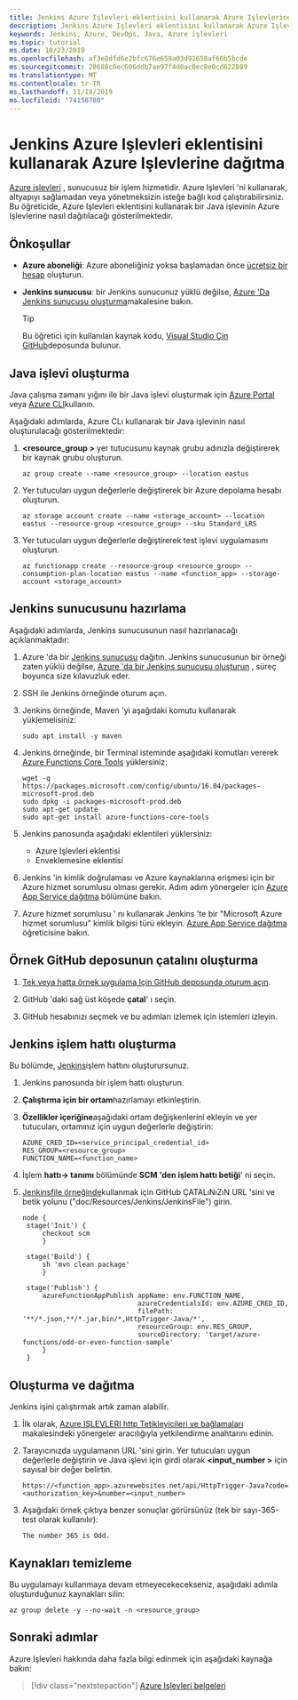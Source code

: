 ```yaml
---
title: Jenkins Azure Işlevleri eklentisini kullanarak Azure Işlevlerine dağıtma
description: Jenkins Azure Işlevleri eklentisini kullanarak Azure Işlevlerine dağıtmayı öğrenin
keywords: Jenkins, Azure, DevOps, Java, Azure işlevleri
ms.topic: tutorial
ms.date: 10/23/2019
ms.openlocfilehash: af3e8dfd6e2bfc676e659a03d92658af66b5bcde
ms.sourcegitcommit: 28688c6ec606ddb7ae97f4d0ac0ec8e0cd622889
ms.translationtype: MT
ms.contentlocale: tr-TR
ms.lasthandoff: 11/18/2019
ms.locfileid: "74158780"
---
```

# <a name="deploy-to-azure-functions-using-the-jenkins-azure-functions-plug-in"></a>Jenkins Azure Işlevleri eklentisini kullanarak Azure Işlevlerine dağıtma

[Azure işlevleri](/azure/azure-functions/) , sunucusuz bir işlem hizmetidir. Azure Işlevleri 'ni kullanarak, altyapıyı sağlamadan veya yönetmeksizin isteğe bağlı kod çalıştırabilirsiniz. Bu öğreticide, Azure Işlevleri eklentisini kullanarak bir Java işlevinin Azure Işlevlerine nasıl dağıtılacağı gösterilmektedir.

## <a name="prerequisites"></a>Önkoşullar

- **Azure aboneliği**: Azure aboneliğiniz yoksa başlamadan önce [ücretsiz bir hesap](https://azure.microsoft.com/free/?ref=microsoft.com&utm_source=microsoft.com&utm_medium=docs&utm_campaign=visualstudio) oluşturun.
- **Jenkins sunucusu**: bir Jenkins sunucunuz yüklü değilse, [Azure 'Da Jenkins sunucusu oluşturma](./install-jenkins-solution-template.md)makalesine bakın.

  > [!TIP]
  > Bu öğretici için kullanılan kaynak kodu, [Visual Studio Çin GitHub](https://github.com/VSChina/odd-or-even-function/blob/master/src/main/java/com/microsoft/azure/Function.java)deposunda bulunur.

## <a name="create-a-java-function"></a>Java işlevi oluşturma

Java çalışma zamanı yığını ile bir Java işlevi oluşturmak için [Azure Portal](https://portal.azure.com) veya [Azure CLI](/cli/azure/?view=azure-cli-latest)kullanın.

Aşağıdaki adımlarda, Azure CLı kullanarak bir Java işlevinin nasıl oluşturulacağı gösterilmektedir:

1. **&lt;resource_group >** yer tutucusunu kaynak grubu adınızla değiştirerek bir kaynak grubu oluşturun.

    ```cli
    az group create --name <resource_group> --location eastus
    ```

1. Yer tutucuları uygun değerlerle değiştirerek bir Azure depolama hesabı oluşturun.
 
    ```cli
    az storage account create --name <storage_account> --location eastus --resource-group <resource_group> --sku Standard_LRS    
    ```

1. Yer tutucuları uygun değerlerle değiştirerek test işlevi uygulamasını oluşturun.

    ```cli
    az functionapp create --resource-group <resource_group> --consumption-plan-location eastus --name <function_app> --storage-account <storage_account>
    ```

## <a name="prepare-jenkins-server"></a>Jenkins sunucusunu hazırlama

Aşağıdaki adımlarda, Jenkins sunucusunun nasıl hazırlanacağı açıklanmaktadır:

1. Azure 'da bir [Jenkins sunucusu](https://aka.ms/jenkins-on-azure) dağıtın. Jenkins sunucusunun bir örneği zaten yüklü değilse, [Azure 'da bir Jenkins sunucusu oluşturun](./install-jenkins-solution-template.md) , süreç boyunca size kılavuzluk eder.

1. SSH ile Jenkins örneğinde oturum açın.

1. Jenkins örneğinde, Maven 'yi aşağıdaki komutu kullanarak yüklemelisiniz:

    ```terminal
    sudo apt install -y maven
    ```

1. Jenkins örneğinde, bir Terminal isteminde aşağıdaki komutları vererek [Azure Functions Core Tools](/azure/azure-functions/functions-run-local) yüklersiniz:

    ```terminal
    wget -q https://packages.microsoft.com/config/ubuntu/16.04/packages-microsoft-prod.deb
    sudo dpkg -i packages-microsoft-prod.deb
    sudo apt-get update
    sudo apt-get install azure-functions-core-tools
    ```

1. Jenkins panosunda aşağıdaki eklentileri yüklersiniz:

    - Azure Işlevleri eklentisi
    - Enveklemesine eklentisi

1. Jenkins 'in kimlik doğrulaması ve Azure kaynaklarına erişmesi için bir Azure hizmet sorumlusu olması gerekir. Adım adım yönergeler için [Azure App Service dağıtma](./tutorial-jenkins-deploy-web-app-azure-app-service.md) bölümüne bakın.

1. Azure hizmet sorumlusu ' nı kullanarak Jenkins 'te bir "Microsoft Azure hizmet sorumlusu" kimlik bilgisi türü ekleyin. [Azure App Service dağıtma](./tutorial-jenkins-deploy-web-app-azure-app-service.md#add-service-principal-to-jenkins) öğreticisine bakın.

## <a name="fork-the-sample-github-repo"></a>Örnek GitHub deposunun çatalını oluşturma

1. [Tek veya hatta örnek uygulama Için GitHub deposunda oturum açın](https://github.com/VSChina/odd-or-even-function.git).

1. GitHub 'daki sağ üst köşede **çatal**' ı seçin.

1. GitHub hesabınızı seçmek ve bu adımları izlemek için istemleri izleyin.

## <a name="create-a-jenkins-pipeline"></a>Jenkins işlem hattı oluşturma

Bu bölümde, [Jenkins](https://jenkins.io/doc/book/pipeline/)işlem hattını oluşturursunuz.

1. Jenkins panosunda bir işlem hattı oluşturun.

1. **Çalıştırma için bir ortam**hazırlamayı etkinleştirin.

1. **Özellikler içeriğine**aşağıdaki ortam değişkenlerini ekleyin ve yer tutucuları, ortamınız için uygun değerlerle değiştirin:

    ```
    AZURE_CRED_ID=<service_principal_credential_id>
    RES_GROUP=<resource_group>
    FUNCTION_NAME=<function_name>
    ```
    
1. İşlem **hattı-> tanımı** bölümünde **SCM 'den işlem hattı betiği**' ni seçin.

1. [Jenkinsfile örneğinde](https://github.com/VSChina/odd-or-even-function/blob/master/doc/resources/jenkins/JenkinsFile)kullanmak için GitHub ÇATALıNıZıN URL 'sini ve betik yolunu ("doc/Resources/Jenkins/JenkinsFile") girin.

   ```
   node {
    stage('Init') {
        checkout scm
        }

    stage('Build') {
        sh 'mvn clean package'
        }

    stage('Publish') {
        azureFunctionAppPublish appName: env.FUNCTION_NAME, 
                                azureCredentialsId: env.AZURE_CRED_ID, 
                                filePath: '**/*.json,**/*.jar,bin/*,HttpTrigger-Java/*', 
                                resourceGroup: env.RES_GROUP, 
                                sourceDirectory: 'target/azure-functions/odd-or-even-function-sample'
        }
    }
    ```

## <a name="build-and-deploy"></a>Oluşturma ve dağıtma

Jenkins işini çalıştırmak artık zaman alabilir.

1. İlk olarak, [Azure IŞLEVLERI http Tetikleyicileri ve bağlamaları](/azure/azure-functions/functions-bindings-http-webhook#authorization-keys) makalesindeki yönergeler aracılığıyla yetkilendirme anahtarını edinin.

1. Tarayıcınızda uygulamanın URL 'sini girin. Yer tutucuları uygun değerlerle değiştirin ve Java işlevi için girdi olarak **&lt;input_number >** için sayısal bir değer belirtin.

    ```
    https://<function_app>.azurewebsites.net/api/HttpTrigger-Java?code=<authorization_key>&number=<input_number>
    ```
1. Aşağıdaki örnek çıktıya benzer sonuçlar görürsünüz (tek bir sayı-365-test olarak kullanılır):

    ```output
    The number 365 is Odd.
    ```

## <a name="clean-up-resources"></a>Kaynakları temizleme

Bu uygulamayı kullanmaya devam etmeyecekecekseniz, aşağıdaki adımla oluşturduğunuz kaynakları silin:

```cli
az group delete -y --no-wait -n <resource_group>
```

## <a name="next-steps"></a>Sonraki adımlar

Azure Işlevleri hakkında daha fazla bilgi edinmek için aşağıdaki kaynağa bakın:
> [!div class="nextstepaction"]
> [Azure Işlevleri belgeleri](/azure/azure-functions/)
